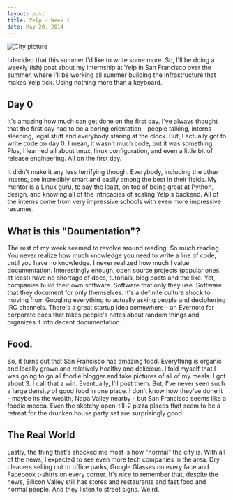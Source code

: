 ```yaml
---
layout: post
title: Yelp - Week 1
date: May 20, 2014
---
```


![City picture](/public/images/2014/05/sanfran_week1.JPG)

I decided that this summer I'd like to write some more. So, I'll be doing a weekly (ish) post about my internship at Yelp in San Francisco over the summer, where I'll be working all summer building the infrastructure that makes Yelp tick. Using nothing more than a keyboard.

## Day 0
It's amazing how much can get done on the first day. I've always thought that the first day had to be a boring orientation - people talking, interns sleeping, legal stuff and everybody staring at the clock. But, I actually got to write code on day 0. I mean, it wasn't much code, but it was something. Plus, I learned all about tmux, linux configuration, and even a little bit of release engineering. All on the first day. 

It didn't make it any less terrifying though. Everybody, including the other interns, are incredibly smart and easily among the best in their fields. My mentor is a Linux guru, to say the least, on top of being great at Python, design, and knowing all of the intricacies of scaling Yelp's backend. All of the interns come from very impressive schools with even more impressive resumes.

## What is this "Doumentation"?
The rest of my week seemed to revolve around reading. So much reading. You never realize how much knowledge you need to write a line of code, until you have no knowledge. I never realized how much I value documentation. Interestingly enough, open source projects (popular ones, at least) have no shortage of docs, tutorials, blog posts and the like. Yet, companies build their own software. Software that only they use. Software that they document for only themselves. It's a definite culture shock to moving from Googling everything to actually asking people and deciphering IRC channels. There's a great startup idea somewhere - an Evernote for corporate docs that takes people's notes about random things and organizes it into decent documentation.

## Food.
So, it turns out that San Francisco has amazing food. Everything is organic and locally grown and relatively healthy and delicious. I told myself that I was going to go all foodie blogger and take pictures of all of my meals. I got about 3. I call that a win. Eventually, I'll post them. But, I've never seen such a large density of good food in one place. I don't know how they've done it - maybe its the wealth, Napa Valley nearby - but San Francisco seems like a foodie mecca. Even the sketchy open-till-2 pizza places that seem to be a retreat for the drunken house party set are surprisingly good.

## The Real World
Lastly, the thing that's shocked me most is how "normal" the city is. With all of the news, I expected to see even more tech companies in the area. Dry cleaners selling out to office parks, Google Glasses on every face and Facebook t-shirts on every corner. It's nice to remember that, despite the news, Silicon Valley still has stores and restaurants and fast food and normal people. And they listen to street signs. Weird.
